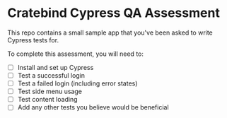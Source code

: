 # Cratebind Cypress QA Assessment

This repo contains a small sample app that you've been asked to write Cypress tests for.

To complete this assessment, you will need to:

- [ ] Install and set up Cypress
- [ ] Test a successful login
- [ ] Test a failed login (including error states)
- [ ] Test side menu usage
- [ ] Test content loading
- [ ] Add any other tests you believe would be beneficial
